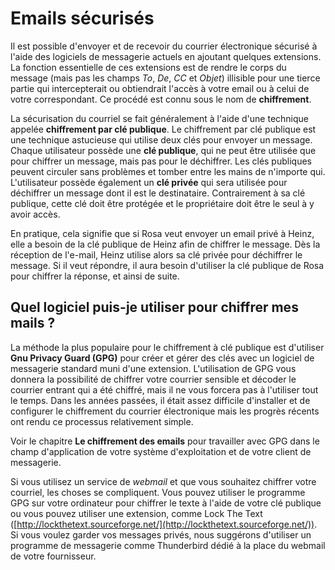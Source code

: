 Emails sécurisés
================

Il est possible d'envoyer et de recevoir du courrier électronique sécurisé à l'aide des logiciels de messagerie actuels en ajoutant quelques extensions. La fonction essentielle de ces extensions est de rendre le corps du message (mais pas les champs *To*, *De*, *CC* et *Objet*) illisible pour une tierce partie qui intercepterait ou obtiendrait l'accès à votre email ou à celui de votre correspondant. Ce procédé est connu sous le nom de **chiffrement**.

La sécurisation du courriel se fait généralement à l'aide d'une technique appelée **chiffrement par clé publique**. Le chiffrement par clé publique est une technique astucieuse qui utilise deux clés pour envoyer un message. Chaque utilisateur possède une **clé publique**, qui ne peut être utilisée que pour chiffrer un message, mais pas pour le déchiffrer. Les clés publiques peuvent circuler sans problèmes et tomber entre les mains de n'importe qui. L'utilisateur possède également un **clé privée** qui sera utilisée pour déchiffrer un message dont il est le destinataire. Contrairement à sa clé publique, cette clé doit être protégée et le propriétaire doit être le seul à y avoir accès.

En pratique, cela signifie que si Rosa veut envoyer un email privé à Heinz, elle a besoin de la clé publique de Heinz afin de chiffrer le message. Dès la réception de l'e-mail, Heinz utilise alors sa clé privée pour déchiffrer le message. Si il veut répondre, il aura besoin d'utiliser la clé publique de Rosa pour chiffrer la réponse, et ainsi de suite.


Quel logiciel puis-je utiliser pour chiffrer mes mails ?
--------------------------------------------------------

La méthode la plus populaire pour le chiffrement à clé publique est d'utiliser **Gnu Privacy Guard (GPG)** pour créer et gérer des clés avec un logiciel de messagerie standard muni d'une extension. L'utilisation de GPG vous donnera la possibilité de chiffrer votre courrier sensible et décoder le courrier entrant qui a été chiffré, mais il ne vous forcera pas à l'utiliser tout le temps. Dans les années passées, il était assez difficile d'installer et de configurer le chiffrement du courrier électronique mais les progrès récents ont rendu ce processus relativement simple.

Voir le chapitre **Le chiffrement des emails** pour travailler avec GPG dans le champ d'application de votre système d'exploitation et de votre client de messagerie.

Si vous utilisez un service de *webmail* et que vous souhaitez chiffrer votre courriel, les choses se compliquent. Vous pouvez utiliser le programme GPG sur votre ordinateur pour chiffrer le texte à l'aide de votre clé publique ou vous pouvez utiliser une extension, comme Lock The Text ([http://lockthetext.sourceforge.net/](http://lockthetext.sourceforge.net/)). Si vous voulez garder vos messages privés, nous suggérons d'utiliser un programme de messagerie comme Thunderbird dédié à la place du webmail de votre fournisseur.
